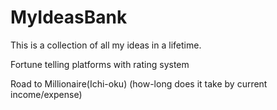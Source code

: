 # MyIdeasBank
This is a collection of all my ideas in a lifetime.

Fortune telling platforms with rating system

Road to Millionaire(Ichi-oku) (how-long does it take by current income/expense)
